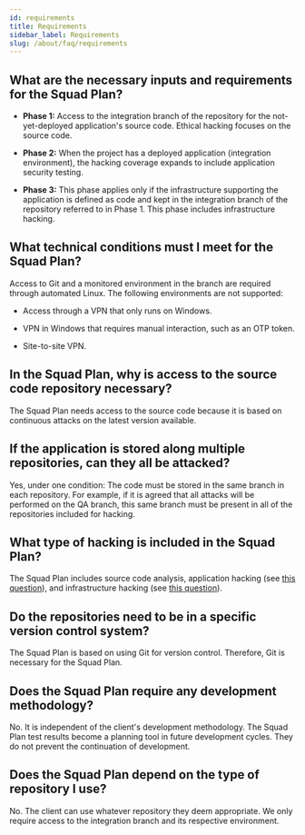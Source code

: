 ```yaml
---
id: requirements
title: Requirements
sidebar_label: Requirements
slug: /about/faq/requirements
---
```


## What are the necessary inputs and requirements for the Squad Plan?

- **Phase 1:**
  Access to the integration branch of the repository
  for the not-yet-deployed application's source code.
  Ethical hacking focuses on the source code.

- **Phase 2:**
  When the project has a deployed application
  (integration environment),
  the hacking coverage expands
  to include application security testing.

- **Phase 3:**
  This phase applies
  only if the infrastructure supporting the application
  is defined as code
  and kept in the integration branch
  of the repository referred to in Phase 1.
  This phase includes infrastructure hacking.

## What technical conditions must I meet for the Squad Plan?

Access to Git and a monitored environment
in the branch are required
through automated Linux.
The following environments are not supported:

- Access through a VPN
  that only runs on Windows.

- VPN in Windows
  that requires manual interaction,
  such as an OTP token.

- Site-to-site VPN.

## In the Squad Plan, why is access to the source code repository necessary?

The Squad Plan needs access to the source code
because it is based on continuous attacks
on the latest version available.

## If the application is stored along multiple repositories, can they all be attacked?

Yes,
under one condition:
The code must be stored in the same branch
in each repository.
For example,
if it is agreed
that all attacks will be performed on the QA branch,
this same branch must be present
in all of the repositories included for hacking.

## What type of hacking is included in the Squad Plan?

The Squad Plan includes source code analysis,
application hacking
(see [this question](/about/faq/requirements#what-are-the-necessary-inputs-and-requirements-for-the-squad-plan)),
and infrastructure hacking
(see [this question](/about/faq/requirements#what-are-the-necessary-inputs-and-requirements-for-the-squad-plan)).

## Do the repositories need to be in a specific version control system?

The Squad Plan is based on using Git
for version control.
Therefore,
Git is necessary for the Squad Plan.

## Does the Squad Plan require any development methodology?

No.
It is independent
of the client's development methodology.
The Squad Plan test results become a planning tool
in future development cycles.
They do not prevent the continuation of development.

## Does the Squad Plan depend on the type of repository I use?

No.
The client can use whatever repository
they deem appropriate.
We only require access to the integration branch
and its respective environment.
